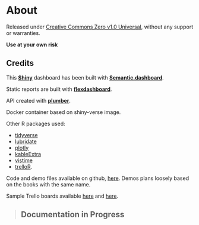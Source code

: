 
# About
Released under [Creative Commons Zero v1.0 Universal](https://github.com/carlosyanez/pm-dashboard/blob/master/LICENSE), without any support or warranties.


**Use at your own risk**

## Credits

This [**Shiny**](https://shiny.rstudio.com/) dashboard has been built with [**Semantic.dashboard**](https://appsilon.github.io/semantic.dashboard/).

Static reports are built with [**flexdashboard**](https://rmarkdown.rstudio.com/flexdashboard/). 

API created with [**plumber**](https://www.rplumber.io/).

Docker container based on shiny-verse image.


Other R packages used:

-  [tidyverse](https://www.tidyverse.org/)
-  [lubridate](https://lubridate.tidyverse.org/)
-  [plotly](https://plotly.com/r/)
-  [kableExtra](https://cran.r-project.org/web/packages/kableExtra/vignettes/awesome_table_in_html.html)
-  [vistime](https://github.com/shosaco/vistime)
-  [trelloR](https://github.com/jchrom/trelloR).


Code and demo files available on github, [here](https://github.com/carlosyanez/pm-dashboard).
Demos plans loosely based on the books with the same name.

Sample Trello boards available [here](https://trello.com/b/duGhq8WO/sampleprogramme) and [here](https://trello.com/b/TbX6eSVC/sampleproject).


> ## Documentation in Progress
